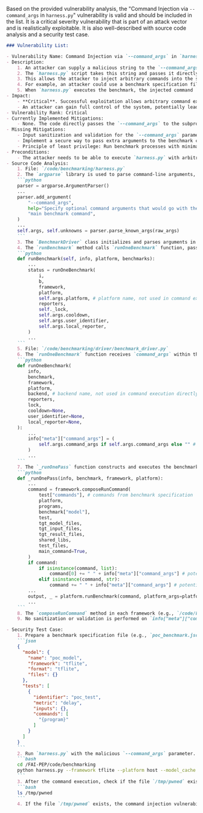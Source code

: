 Based on the provided vulnerability analysis, the "Command Injection via `--command_args` in `harness.py`" vulnerability is valid and should be included in the list. It is a critical severity vulnerability that is part of an attack vector and is realistically exploitable. It is also well-described with source code analysis and a security test case.

```markdown
### Vulnerability List:

- Vulnerability Name: Command Injection via `--command_args` in `harness.py`
- Description:
    1. An attacker can supply a malicious string to the `--command_args` parameter when executing `harness.py`.
    2. The `harness.py` script takes this string and passes it directly as arguments to the benchmark command without proper sanitization or validation.
    3. This allows the attacker to inject arbitrary commands into the system command executed by `harness.py`.
    4. For example, an attacker could use a benchmark specification file along with the following command: `benchmarking/harness.py --framework tflite --platform host --model_cache /tmp/cache -b specifications/models/tflite/mobilenet_v2/mobilenet_v2_0.35_96.json --info '{"treatment": {}}' --command_args "; touch /tmp/pwned ;"`
    5. When `harness.py` executes the benchmark, the injected command `; touch /tmp/pwned ;` will be executed, creating a file named `pwned` in the `/tmp` directory.
- Impact:
    - **Critical**. Successful exploitation allows arbitrary command execution on the server or device running the benchmark.
    - An attacker can gain full control of the system, potentially leading to data breaches, malware installation, or denial of service.
- Vulnerability Rank: Critical
- Currently Implemented Mitigations:
    - None. The code directly passes the `--command_args` to the subprocess without any sanitization.
- Missing Mitigations:
    - Input sanitization and validation for the `--command_args` parameter in `harness.py`.
    - Implement a secure way to pass extra arguments to the benchmark command, possibly by using a dedicated configuration file or a more structured data format.
    - Principle of least privilege: Run benchmark processes with minimal necessary privileges.
- Preconditions:
    - The attacker needs to be able to execute `harness.py` with arbitrary arguments. This is possible if the benchmarking platform is exposed to external users or if an attacker can influence the benchmark execution process.
- Source Code Analysis:
    1. File: `/code/benchmarking/harness.py`
    2. The `argparse` library is used to parse command-line arguments, including `--command_args`:
    ```python
    parser = argparse.ArgumentParser()
    ...
    parser.add_argument(
        "--command_args",
        help="Specify optional command arguments that would go with the "
        "main benchmark command",
    )
    ...
    self.args, self.unknowns = parser.parse_known_args(raw_args)
    ```
    3. The `BenchmarkDriver` class initializes and parses arguments in its `__init__` method.
    4. The `runBenchmark` method calls `runOneBenchmark` function, passing `self.args.command_args` without any sanitization:
    ```python
    def runBenchmark(self, info, platform, benchmarks):
        ...
        status = runOneBenchmark(
            i,
            b,
            framework,
            platform,
            self.args.platform, # platform name, not used in command execution directly
            reporters,
            self._lock,
            self.args.cooldown,
            self.args.user_identifier,
            self.args.local_reporter,
        )
        ...
    ```
    5. File: `/code/benchmarking/driver/benchmark_driver.py`
    6. The `runOneBenchmark` function receives `command_args` within the `info` dictionary, under the key `meta.command_args`:
    ```python
    def runOneBenchmark(
        info,
        benchmark,
        framework,
        platform,
        backend, # backend name, not used in command execution directly
        reporters,
        lock,
        cooldown=None,
        user_identifier=None,
        local_reporter=None,
    ):
        ...
        info["meta"]["command_args"] = (
            self.args.command_args if self.args.command_args else "" # potential vulnerability: args.command_args comes from user input without sanitization
        )
        ...
    ```
    7. The `_runOnePass` function constructs and executes the benchmark command. The `command_args` from `info["meta"]["command_args"]` is directly appended to the command:
    ```python
    def _runOnePass(info, benchmark, framework, platform):
        ...
        command = framework.composeRunCommand(
            test["commands"], # commands from benchmark specification
            platform,
            programs,
            benchmark["model"],
            test,
            tgt_model_files,
            tgt_input_files,
            tgt_result_files,
            shared_libs,
            test_files,
            main_command=True,
        )
        if command:
            if isinstance(command, list):
                command[0] += " " + info["meta"]["command_args"] # potential vulnerability: command_args is appended without sanitization
            elif isinstance(command, str):
                command += " " + info["meta"]["command_args"] # potential vulnerability: command_args is appended without sanitization
        ...
        output, _ = platform.runBenchmark(command, platform_args=platform_args) # command is executed by platform.runBenchmark
        ...
    ```
    8. The `composeRunCommand` method in each framework (e.g., `/code/benchmarking/frameworks/tflite/tflite.py`) is responsible for constructing the final command string, and it receives the `command_args`.
    9. No sanitization or validation is performed on `info["meta"]["command_args"]` before it's appended to the command and executed. This allows command injection.

- Security Test Case:
    1. Prepare a benchmark specification file (e.g., `poc_benchmark.json`) with minimal content, sufficient for `harness.py` to run without errors. Example:
    ```json
    {
      "model": {
        "name": "poc_model",
        "framework": "tflite",
        "format": "tflite",
        "files": {}
      },
      "tests": [
        {
          "identifier": "poc_test",
          "metric": "delay",
          "inputs": {},
          "commands": [
            "{program}"
          ]
        }
      ]
    }
    ```
    2. Run `harness.py` with the malicious `--command_args` parameter. Assume the project directory is `/FAI-PEP/code/benchmarking`:
    ```bash
    cd /FAI-PEP/code/benchmarking
    python harness.py --framework tflite --platform host --model_cache /tmp/cache -b poc_benchmark.json --info '{"treatment": {}}' --command_args "; touch /tmp/pwned ;"
    ```
    3. After the command execution, check if the file `/tmp/pwned` exists on the system:
    ```bash
    ls /tmp/pwned
    ```
    4. If the file `/tmp/pwned` exists, the command injection vulnerability is confirmed.